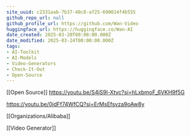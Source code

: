 ```yaml
---
site_uuid: c2331aab-7b37-40c8-af25-690014f4b555
github_repo_url: null
github_profile_url: https://github.com/Wan-Video
huggingface_url: https://huggingface.co/Wan-AI
date_created: 2025-03-20T00:00:00.000Z
date_modified: 2025-03-24T00:00:00.000Z
tags:
- AI-Toolkit
- AI-Models
- Video-Generators
- Check-It-Out
- Open-Source
---
```






[[Open Source]]
https://youtu.be/S4jS9l-Xtvc?si=hLxbmoF_6VKH9f5G

https://youtu.be/0jdFf74WfCQ?si=ErMsEfsvza9oAw8y

[[Organizations/Alibaba]]

[[Video Generator]]
